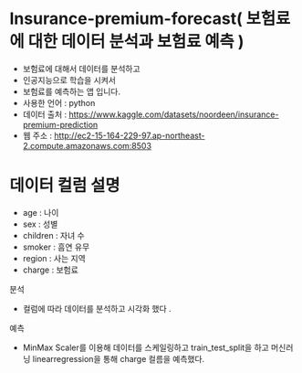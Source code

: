 # Insurance-premium-forecast( 보험료에 대한 데이터 분석과 보험료 예측 ) 
+ 보험료에 대해서 데이터를 분석하고
+ 인공지능으로 학습을 시켜서
+ 보험료를 예측하는 앱 입니다. 
+ 사용한 언어 : python 
+ 데이터 출처 : https://www.kaggle.com/datasets/noordeen/insurance-premium-prediction
+ 웹 주소 : http://ec2-15-164-229-97.ap-northeast-2.compute.amazonaws.com:8503

# 데이터 컬럼 설명 
+ age : 나이 
+ sex : 성별 
+ children : 자녀 수
+ smoker : 흠연 유무 
+ region : 사는 지역 
+ charge : 보험료

분석 
+ 컬럼에 따라 데이터를 분석하고 시각화 했다 .

예측
+ MinMax Scaler를 이용해 데이터를 스케일링하고 train_test_split을 하고 머신러닝 linearregression을 통해 charge 컬름을 예측했다. 
